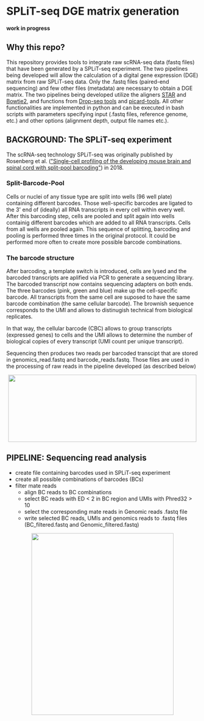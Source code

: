 # SPLiT-seq DGE matrix generation
**work in progress**

## Why this repo?
This repository provides tools to integrate raw scRNA-seq data (fastq files) that have been generated by a SPLiT-seq experiment. The two pipelines being developed will allow the calculation of a digital gene expression (DGE) matrix from raw SPLiT-seq data. Only the .fastq files (paired-end sequencing) and few other files (metadata) are necessary to obtain a DGE matrix. The two pipelines being developed utilize the aligners [STAR](https://github.com/alexdobin/STAR) and [Bowtie2](https://github.com/alexdobin/STAR), and functions from [Drop-seq tools](https://github.com/broadinstitute/Drop-seq/releases) and [picard-tools](https://broadinstitute.github.io/picard/). All other functionalities are implemented in python and can be executed in bash scripts with parameters specifying input (.fastq files, reference genome, etc.) and other options (alignment depth, output file names etc.).
## BACKGROUND: The SPLiT-seq experiment
The scRNA-seq technology SPLiT-seq was originally published by Rosenberg et al. (["Single-cell profiling of the developing mouse brain and spinal cord with split-pool barcoding"](https://science.sciencemag.org/content/360/6385/176)) in 2018.
### Split-Barcode-Pool
Cells or nuclei of any tissue type are split into wells (96 well plate) containing different barcodes. Those well-specific barcodes are ligated to the 3' end of (ideally) all RNA transcripts in every cell within every well. After this barcoding step, cells are pooled and split again into wells containig different barcodes which are added to all RNA transcripts. Cells from all wells are pooled again. This sequence of splitting, barcoding and pooling is performed three times in the original protocol. It could be performed more often to create more possible barcode combinations.
### The barcode structure
After barcoding, a template switch is introduced, cells are lysed and the barcoded transcripts are aplified via PCR to generate a sequencing library. The barcoded transcript now contains sequencing adapters on both ends.
The three barcodes (pink, green and blue) make up the cell-specific barcode. All transcripts from the same cell are suposed to have the same barcode combination (the same cellular barcode). The brownish sequence corresponds to the UMI and allows to distinugish technical from biological replicates.

In that way, the cellular barcode (CBC) allows to group transcripts (expressed genes) to cells and the UMI allows to determine the number of biological copies of every transcript (UMI count per unique transcript).

Sequencing then produces two reads per barcoded transcipt that are stored in genomics_read.fastq and barcode_reads.fastq. Those files are used in the processing of raw reads in the pipeline developed (as described below)
 <p align="center">
  <img src="https://user-images.githubusercontent.com/43107602/67589635-2536a900-f759-11e9-99ff-32ee681244ca.png"     height="175.83" width="493.83">
 </p>

## PIPELINE: Sequencing read analysis
- create file containing barcodes used in SPLiT-seq experiment
- create all possible combinations of barcodes (BCs)
- filter mate reads
  - align BC reads to BC combinations
  - select BC reads with ED < 2 in BC region and UMIs with Phred32 > 10
  - select the corresponding mate reads in Genomic reads .fastq file
  - write selected BC reads, UMIs and genomics reads to .fastq files (BC_filtered.fastq and Genomic_filtered.fastq)
 
 <p align="center">
  <img src="https://user-images.githubusercontent.com/43107602/67587832-ec94d080-f754-11e9-93e2-1229cabe570b.png"     height="476.25" width="373">
 </p>
